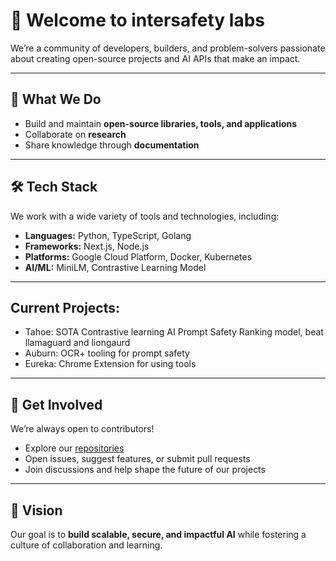 # 👋 Welcome to intersafety labs

We’re a community of developers, builders, and problem-solvers passionate about creating open-source projects and AI APIs that make an impact.  

---

## 🚀 What We Do
- Build and maintain **open-source libraries, tools, and applications**  
- Collaborate on **research**  
- Share knowledge through **documentation**  

---

## 🛠️ Tech Stack
We work with a wide variety of tools and technologies, including:  
- **Languages:** Python, TypeScript, Golang  
- **Frameworks:** Next.js, Node.js  
- **Platforms:** Google Cloud Platform, Docker, Kubernetes  
- **AI/ML:** MiniLM, Contrastive Learning Model

---

## Current Projects:
- Tahoe: SOTA Contrastive learning AI Prompt Safety Ranking model, beat llamaguard and liongaurd
- Auburn: OCR+ tooling for prompt safety
- Eureka: Chrome Extension for using tools

---

## 🤝 Get Involved
We’re always open to contributors!  
- Explore our [repositories](https://github.com/intersafety)  
- Open issues, suggest features, or submit pull requests  
- Join discussions and help shape the future of our projects  

---

## 🌟 Vision
Our goal is to **build scalable, secure, and impactful AI** while fostering a culture of collaboration and learning.  
